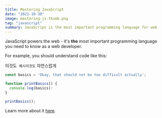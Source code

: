 ```yaml
---
title: Mastering JavaScript
date: "2021-10-30"
image: mastering-js-thumb.png
tag: "javascript"
summary: JavaScript is the most important programming language for web development. You probably don't know it well enough!
---
```


JavaScript powers the web - it's **the** most important programming language you need to know as a web developer.

For example, you should understand code like this:

이것도` 예시이것도` 자연스럽게

```js
const basics = 'Okay, that should not be too difficult actually';

function printBasics() {
  console.log(basics):
}

printBasics();
```

Learn more about it [here](https://academind.com).
